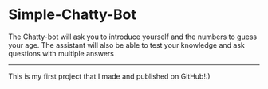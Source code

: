 # Simple-Chatty-Bot
The Chatty-bot will ask you to introduce yourself and the numbers to guess your age. 
The assistant will also be able to test your knowledge and ask questions with multiple answers
___
This is my first project that I made and published on GitHub!:)
